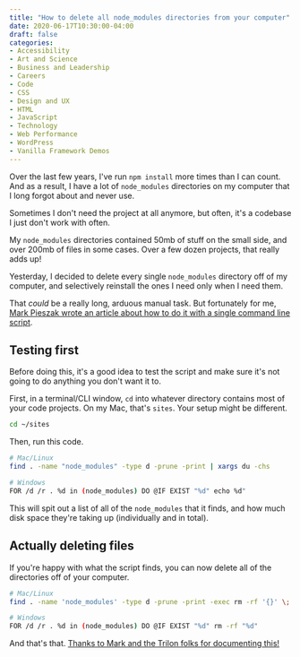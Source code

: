 ```yaml
---
title: "How to delete all node_modules directories from your computer"
date: 2020-06-17T10:30:00-04:00
draft: false
categories:
- Accessibility
- Art and Science
- Business and Leadership
- Careers
- Code
- CSS
- Design and UX
- HTML
- JavaScript
- Technology
- Web Performance
- WordPress
- Vanilla Framework Demos
---
```


Over the last few years, I've run `npm install` more times than I can count. And as a result, I have a lot of `node_modules` directories on my computer that I long forgot about and never use.

Sometimes I don't need the project at all anymore, but often, it's a codebase I just don't work with often.

My `node_modules` directories contained 50mb of stuff on the small side, and over 200mb of files in some cases. Over a few dozen projects, that really adds up!

Yesterday, I decided to delete every single `node_modules` directory off of my computer, and selectively reinstall the ones I need only when I need them.

That *could* be a really long, arduous manual task. But fortunately for me, [Mark Pieszak wrote an article about how to do it with a single command line script](https://trilon.io/blog/how-to-delete-all-nodemodules-recursively).

## Testing first

Before doing this, it's a good idea to test the script and make sure it's not going to do anything you don't want it to.

First, in a terminal/CLI window, `cd` into whatever directory contains most of your code projects. On my Mac, that's `sites`. Your setup might be different.

```bash
cd ~/sites
```

Then, run this code.

```bash
# Mac/Linux
find . -name "node_modules" -type d -prune -print | xargs du -chs

# Windows
FOR /d /r . %d in (node_modules) DO @IF EXIST "%d" echo %d"
```

This will spit out a list of all of the `node_modules` that it finds, and how much disk space they're taking up (individually and in total).

## Actually deleting files

If you're happy with what the script finds, you can now delete all of the directories off of your computer.

```bash
# Mac/Linux
find . -name 'node_modules' -type d -prune -print -exec rm -rf '{}' \;

# Windows
FOR /d /r . %d in (node_modules) DO @IF EXIST "%d" rm -rf "%d"
```

And that's that. [Thanks to Mark and the Trilon folks for documenting this!](https://trilon.io/blog/how-to-delete-all-nodemodules-recursively)